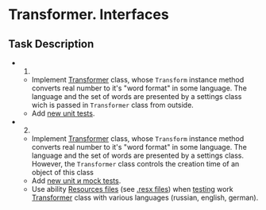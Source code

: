 # Transformer. Interfaces

## Task Description

- 1.
    - Implement [Transformer](/TransformerDictionaryAggregarion/Transformer.cs#L6[](url)) class, whose `Transform` instance method converts real number to it's "word format" in some language. The language and the set of words are presented by a settings class wich is passed in `Transformer` class from outside.
    - Add [new unit tests](/Transformer.Tests/TransformerAggregationTests.cs).
- 2.
    - Implement [Transformer](/TransformerDictionaryComposition/Transformer.cs#L5) class, whose `Transform` instance method converts real number to it's "word format" in some language. The language and the set of words are presented by a settings class. However, the `Transformer` class controls the creation time of an object of this class
    - Add [new unit и mock tests](/Transformer.Tests/TransformerCompositionTests.cs).
    - Use ability [Resources files](/ResourcesDictionaryProvider/Resources) (see [.resx files](https://docs.microsoft.com/en-us/dotnet/core/extensions/work-with-resx-files-programmatically)) when [testing](/Transformer.Tests/TransformerCompositionTests.cs) work [Transformer](/TransformerDictionaryComposition/Transformer.cs#L5) class with various languages (russian, english, german). 
